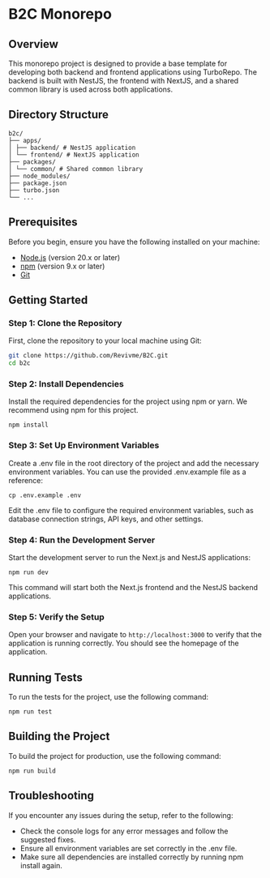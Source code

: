 # B2C Monorepo

## Overview

This monorepo project is designed to provide a base template for developing both backend and frontend applications using TurboRepo. The backend is built with NestJS, the frontend with NextJS, and a shared common library is used across both applications.

## Directory Structure

```
b2c/
├── apps/
│ ├── backend/ # NestJS application
│ └── frontend/ # NextJS application
├── packages/
│ └── common/ # Shared common library
├── node_modules/
├── package.json
├── turbo.json
└── ...
```

## Prerequisites

Before you begin, ensure you have the following installed on your machine:

- [Node.js](https://nodejs.org/) (version 20.x or later)
- [npm](https://www.npmjs.com/) (version 9.x or later)
- [Git]([https://git-scm.com/)

## Getting Started

### Step 1: Clone the Repository

First, clone the repository to your local machine using Git:

```bash
git clone https://github.com/Revivme/B2C.git
cd b2c
```
### Step 2: Install Dependencies

Install the required dependencies for the project using npm or yarn. We recommend using npm for this project.

```
npm install
```

### Step 3: Set Up Environment Variables

Create a .env file in the root directory of the project and add the necessary environment variables. You can use the provided .env.example file as a reference:

```
cp .env.example .env
```

Edit the .env file to configure the required environment variables, such as database connection strings, API keys, and other settings.

### Step 4: Run the Development Server

Start the development server to run the Next.js and NestJS applications:

```
npm run dev
```

This command will start both the Next.js frontend and the NestJS backend applications.

### Step 5: Verify the Setup

Open your browser and navigate to ```http://localhost:3000``` to verify that the application is running correctly. You should see the homepage of the application.

## Running Tests

To run the tests for the project, use the following command:

```
npm run test
```

## Building the Project

To build the project for production, use the following command:

```
npm run build
```

## Troubleshooting

If you encounter any issues during the setup, refer to the following:

<ul>
<li>Check the console logs for any error messages and follow the suggested fixes.</li>
<li>Ensure all environment variables are set correctly in the .env file.</li>
<li>Make sure all dependencies are installed correctly by running npm install again.</li>
<ul>



